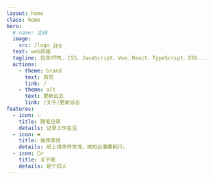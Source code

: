 ```yaml
---
layout: home
class: home
hero:
  # name: 全栈
  image:
    src: /logo.jpg
  text: web前端
  tagline: 包含HTML、CSS、JavaScript、Vue、React、TypeScript、ES6...
  actions:
    - theme: brand
      text: 首页
      link: /
    - theme: alt
      text: 更新日志
      link: /关于/更新日志
features:
  - icon: ✨
    title: 随笔记录
    details: 记录工作生活
  - icon: ❤
    title: 循序渐进
    details: 纸上得来终觉浅，绝知此事要躬行。
  - icon: 🚶‍♂️
    title: 关于我
    details: 是个码人
---
```


<style>
@media (min-width: 960px) {
  .home .VPHero.has-image .main {
    max-width: 640px;
  }
}

.VPFeatures + .VPFeatures,
.site_pv ~ .site_pv {
  display: none;
}

.site_pv{
  text-align: center;
  padding-top: 5em;
}
</style>

